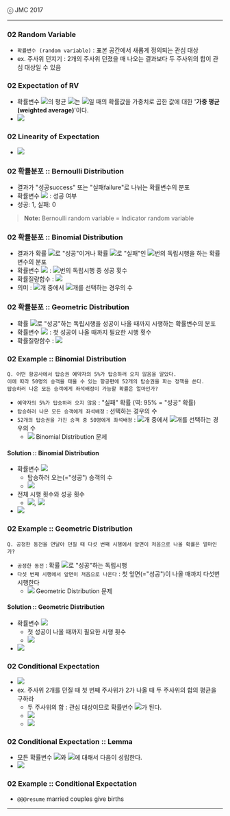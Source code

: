 ⓒ JMC 2017

---

### 02 Random Variable

+ `확률변수 (random variable)` : 표본 공간에서 새롭게 정의되는 관심 대상
+ ex. 주사위 던지기 : 2개의 주사위 던졌을 때 나오는 결과보다 두 주사위의 합이 관심 대상일 수 있음

### 02 Expectation of RV

+ 확률변수 <img src="https://latex.codecogs.com/gif.latex?X"/>의 평균 <img src="https://latex.codecogs.com/gif.latex?E%5BX%5D"/>는 <img src="https://latex.codecogs.com/gif.latex?X%3Di"/>일 때의 확률값을 가중치로 곱한 값에 대한 '**가중 평균(weighted average)**'이다.
+ <img src="https://latex.codecogs.com/gif.latex?E%5BX%5D%20%3D%20%5Csum%20i%20%5Ccdot%20Pr%28X%3Di%29%20"/>

### 02 Linearity of Expectation

+ <img src="https://latex.codecogs.com/gif.latex?E%5BX+Y%5D%20%3D%20E%5BX%5D%20+%20E%5BY%5D"/>

### 02 확률분포 :: Bernoulli Distribution

+ 결과가 "성공success" 또는 "실패failure"로 나뉘는 확률변수의 분포
+ 확률변수 <img src="https://latex.codecogs.com/gif.latex?X"/> : 성공 여부
+ 성공: 1, 실패: 0

> **Note:** Bernoulli random variable = Indicator random variable

### 02 확률분포 :: Binomial Distribution

+ 결과가 확률 <img src="https://latex.codecogs.com/gif.latex?p"/>로 "성공"이거나 확률 <img src="https://latex.codecogs.com/gif.latex?1-p"/>로 "실패"인 <img src="https://latex.codecogs.com/gif.latex?n"/>번의 독립시행을 하는 확률변수의 분포
+ 확률변수 <img src="https://latex.codecogs.com/gif.latex?X"/> : <img src="https://latex.codecogs.com/gif.latex?n"/>번의 독립시행 중 성공 횟수
+ 확률질량함수 : <img src="https://latex.codecogs.com/gif.latex?p%28i%29%20%3D%20%5Cbinom%7Bn%7D%7Bi%7Dp%5E%7Bi%7D%281-p%29%5E%7Bn-i%7D"/>
+ 의미 : <img src="https://latex.codecogs.com/gif.latex?n"/>개 중에서 <img src="https://latex.codecogs.com/gif.latex?i"/>개를 선택하는 경우의 수

### 02 확률분포 :: Geometric Distribution

+ 확률 <img src="https://latex.codecogs.com/gif.latex?p"/>로 "성공"하는 독립시행을 성공이 나올 때까지 시행하는 확률변수의 분포
+ 확률변수 <img src="https://latex.codecogs.com/gif.latex?X"/> : 첫 성공이 나올 때까지 필요한 시행 횟수
+ 확률질량함수 : <img src="https://latex.codecogs.com/gif.latex?P%5C%7Bx%3Dn%5C%7D%20%3D%20%281-p%29%5E%7Bn-1%7Dp"/>

### 02 Example :: Binomial Distribution

```
Q. 어떤 항공사에서 탑승권 예약자의 5%가 탑승하러 오지 않음을 알았다.
이에 따라 50명의 승객을 태울 수 있는 항공편에 52개의 탑승권을 파는 정책을 쓴다.
탑승하러 나온 모든 승객에게 좌석배정이 가능할 확률은 얼마인가?
```

+ `예약자의 5%가 탑승하러 오지 않음` : "실패" 확률 (역: 95% = "성공" 확률)
+ `탑승하러 나온 모든 승객에게 좌석배정` : 선택하는 경우의 수
+ `52개의 탑승권을 가진 승객 중 50명에게 좌석배정` : <img src="https://latex.codecogs.com/gif.latex?n"/>개 중에서 <img src="https://latex.codecogs.com/gif.latex?i"/>개를 선택하는 경우의 수
  + <img src="https://latex.codecogs.com/gif.latex?%5Ctherefore"/> Binomial Distribution 문제

#### Solution :: Binomial Distribution

+ 확률변수 <img src="https://latex.codecogs.com/gif.latex?X"/>
  + 탑승하러 오는(="성공") 승객의 수
  + <img src="https://latex.codecogs.com/gif.latex?P%5C%7BX%3C%3D50%5C%7D"/>
+ 전체 시행 횟수와 성공 횟수
  + <img src="https://latex.codecogs.com/gif.latex?n%20%3D%2052"/>, <img src="https://latex.codecogs.com/gif.latex?i%20%3D%20%3C%3D%2050"/>
+ <img src="https://latex.codecogs.com/gif.latex?%5Ctherefore%201-P%28x%3D51%29-P%28x%3D52%29"/>


### 02 Example :: Geometric Distribution

```
Q. 공정한 동전을 연달아 던질 때 다섯 번째 시행에서 앞면이 처음으로 나올 확률은 얼마인가?
```

+ `공정한 동전` : 확률 <img src="https://latex.codecogs.com/gif.latex?1/2"/>로 "성공"하는 독립시행
+ `다섯 번째 시행에서 앞면이 처음으로 나온다` : 첫 앞면(="성공")이 나올 때까지 다섯번 시행한다
  + <img src="https://latex.codecogs.com/gif.latex?%5Ctherefore"/> Geometric Distribution 문제

#### Solution :: Geometric Distribution

+ 확률변수 <img src="https://latex.codecogs.com/gif.latex?X"/>
  + 첫 성공이 나올 때까지 필요한 시행 횟수
  + <img src="https://latex.codecogs.com/gif.latex?P%28X%3D5%29"/>
+ <img src="https://latex.codecogs.com/gif.latex?%5Ctherefore%20%281-1/2%29%5E%7B4%7D%20*%201/2"/>

### 02 Conditional Expectation

+ <img src="https://latex.codecogs.com/gif.latex?E%5BY%20%7C%20Z%3Dz%5D%20%3D%20%5Csum%20y%20%5Ccdot%20Pr%28Y%3Dy%20%7C%20Z%3Dz%29"/>
+ ex. 주사위 2개를 던질 때 첫 번째 주사위가 2가 나올 때 두 주사위의 합의 평균을 구하라
  + 두 주사위의 합 : 관심 대상이므로 확률변수 <img src="https://latex.codecogs.com/gif.latex?X"/>가 된다.
  + <img src="https://latex.codecogs.com/gif.latex?X%20%3D%20X_1%20+%20X_2"/>
  + <img src="https://latex.codecogs.com/gif.latex?E%5BX%20%7C%20X_1%20%3D%202%5D"/>

### 02 Conditional Expectation :: Lemma

+ 모든 확률변수 <img src="https://latex.codecogs.com/gif.latex?X"/>와 <img src="https://latex.codecogs.com/gif.latex?Y"/>에 대해서 다음이 성립한다.
+ <img src="https://latex.codecogs.com/gif.latex?E%5BX%5D%20%3D%20%5Csum%20Pr%28Y%3Dy%29%20%5Ccdot%20E%5BX%7CY%3Dy%5D"/>

### 02 Example :: Conditional Expectation

+ `@@@resume` married couples give births

---
